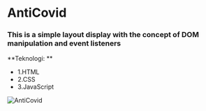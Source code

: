 # AntiCovid
### This is a simple layout display with the concept of DOM manipulation and event listeners
**Teknologi: **
- 1.HTML
- 2.CSS
- 3.JavaScript

![AntiCovid](https://user-images.githubusercontent.com/72210200/134145182-92ab7565-52b9-4466-ab15-c947090b0425.JPG)
